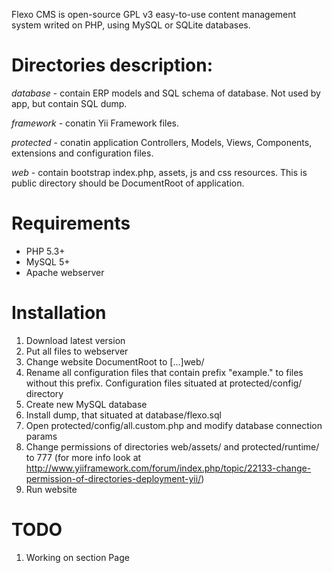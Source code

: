 Flexo CMS is open-source GPL v3 easy-to-use content management system writed on PHP, using MySQL or SQLite databases.

Directories description:
========================

*database* - contain ERP models and SQL schema of database. Not used by app, but contain SQL dump.

*framework* - conatin Yii Framework files.

*protected* - conatin application Controllers, Models, Views, Components, extensions and configuration files.

*web* - contain bootstrap index.php, assets, js and css resources. This is public directory should be DocumentRoot of application.

Requirements
============

* PHP 5.3+
* MySQL 5+
* Apache webserver

Installation
============

1. Download latest version
2. Put all files to webserver
3. Change website DocumentRoot to [...]web/
4. Rename all configuration files that contain prefix "example." to files without this prefix. Configuration files situated at protected/config/ directory
5. Create new MySQL database
6. Install dump, that situated at database/flexo.sql
7. Open protected/config/all.custom.php and modify database connection params
8. Change permissions of directories web/assets/ and protected/runtime/ to 777 (for more info look at http://www.yiiframework.com/forum/index.php/topic/22133-change-permission-of-directories-deployment-yii/)
9. Run website

TODO
====

1. Working on section Page

